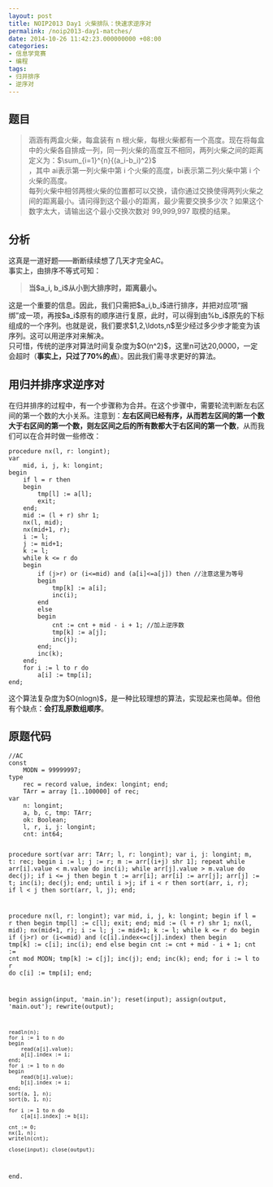 ```yaml
---
layout: post
title: NOIP2013 Day1 火柴排队：快速求逆序对
permalink: /noip2013-day1-matches/
date: 2014-10-26 11:42:23.000000000 +08:00
categories:
- 信息学竞赛
- 编程
tags:
- 归并排序
- 逆序对
---
```

<h2><strong>题目</strong></h2>
<blockquote>
<p>涵涵有两盒火柴，每盒装有 n 根火柴，每根火柴都有一个高度。现在将每盒中的火柴各自排成一列，同一列火柴的高度互不相同，两列火柴之间的距离定义为：$\sum_{i=1}^{n}{(a_i-b_i)^2}$<br />
  ，其中 ai表示第一列火柴中第 i 个火柴的高度，bi表示第二列火柴中第 i 个火柴的高度。<br />
  每列火柴中相邻两根火柴的位置都可以交换，请你通过交换使得两列火柴之间的距离最小。请问得到这个最小的距离，最少需要交换多少次？如果这个数字太大，请输出这个最小交换次数对 99,999,997 取模的结果。</p>
</blockquote>
<h2><strong>分析</strong></h2>
<p>这真是一道好题——断断续续想了几天才完全AC。<br />
事实上，由排序不等式可知：</p>
<blockquote>
<p><strong>当$a_i, b_i$从小到大排序时，距离最小。</strong></p>
</blockquote>
<p>这是一个重要的信息。因此，我们只需把$a_i,b_i$进行排序，并把对应项“捆绑”成一项，再按$a_i$原有的顺序进行复原，此时，可以得到由%b_i$原先的下标组成的一个序列。也就是说，我们要求$1,2,\ldots,n$至少经过多少步才能变为该序列。这可以用逆序对来解决。<br />
只可惜，传统的逆序对算法时间复杂度为$O(n^2)$，这里n可达20,0000，一定会超时（<strong>事实上，只过了70%的点</strong>）。因此我们需寻求更好的算法。</p>
<h2><strong>用归并排序求逆序对</strong></h2>
<p>在归并排序的过程中，有一个步骤称为合并。在这个步骤中，需要轮流判断左右区间的第一个数的大小关系。注意到：<strong>左右区间已经有序，从而若左区间的第一个数大于右区间的第一个数，则左区间之后的所有数都大于右区间的第一个数</strong>，从而我们可以在合并时做一些修改：</p>
<pre><code>procedure nx(l, r: longint);
var
    mid, i, j, k: longint;
begin
    if l = r then
    begin
        tmp[l] := a[l];
        exit;
    end;
    mid := (l + r) shr 1;
    nx(l, mid);
    nx(mid+1, r);
    i := l;
    j := mid+1;
    k := l;
    while k &lt;= r do 
    begin
        if (j&gt;r) or (i&lt;=mid) and (a[i]&lt;=a[j]) then //注意这里为等号
        begin
            tmp[k] := a[i];
            inc(i);
        end
        else
        begin
            cnt := cnt + mid - i + 1; //加上逆序数
            tmp[k] := a[j];
            inc(j);
        end;
        inc(k);
    end;
    for i := l to r do 
        a[i] := tmp[i];
end;
</code></pre>
<p>这个算法复杂度为$O(nlogn)$，是一种比较理想的算法，实现起来也简单。但他有个缺点：<strong>会打乱原数组顺序</strong>。</p>
<h2><strong>原题代码</strong></h2>
<pre><code>//AC
const
    MODN = 99999997;
type
    rec = record value, index: longint; end;
    TArr = array [1..100000] of rec;
var
    n: longint;
    a, b, c, tmp: TArr;
    ok: Boolean;
    l, r, i, j: longint;
    cnt: int64;

procedure sort(var arr: TArr; l, r: longint);
var
    i, j: longint;
    m, t: rec;
begin
    i := l;
    j := r;
    m := arr[(i+j) shr 1];
    repeat
        while arr[i].value &lt; m.value do inc(i);
        while arr[j].value &gt; m.value do dec(j);
        if i &lt;= j then
        begin
            t := arr[i];
            arr[i] := arr[j];
            arr[j] := t;
            inc(i);
            dec(j);
        end;
    until i &gt;j;
    if i &lt; r then sort(arr, i, r);
    if l &lt; j then sort(arr, l, j);
end;

procedure nx(l, r: longint);
var
    mid, i, j, k: longint;
begin
    if l = r then
    begin
        tmp[l] := c[l];
        exit;
    end;
    mid := (l + r) shr 1;
    nx(l, mid);
    nx(mid+1, r);
    i := l;
    j := mid+1;
    k := l;
    while k &lt;= r do 
    begin
        if (j&gt;r) or (i&lt;=mid) and (c[i].index&lt;=c[j].index) then
        begin
            tmp[k] := c[i];
            inc(i);
        end
        else
        begin
            cnt := cnt + mid - i + 1;
            cnt := cnt mod MODN;
            tmp[k] := c[j];
            inc(j);
        end;
        inc(k);
    end;
    for i := l to r do 
        c[i] := tmp[i];
end;

begin
    assign(input, 'main.in'); reset(input);
    assign(output, 'main.out'); rewrite(output);

    readln(n);
    for i := 1 to n do
    begin
        read(a[i].value);
        a[i].index := i;
    end;
    for i := 1 to n do
    begin
        read(b[i].value);
        b[i].index := i;
    end;
    sort(a, 1, n);
    sort(b, 1, n);

    for i := 1 to n do
        c[a[i].index] := b[i];

    cnt := 0;
    nx(1, n);
    writeln(cnt);

    close(input); close(output);
end.
</code></pre>

